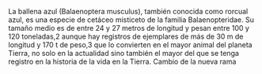La ballena azul (Balaenoptera musculus), también conocida como rorcual azul, es una especie de cetáceo
misticeto de la familia Balaenopteridae. Su tamaño medio es de entre 24 y 27 metros de longitud y pesan entre
100 y 120 toneladas,2​ aunque hay registros de ejemplares de más de 30 m de longitud y 170 t de peso,3​ que lo
convierten en el mayor animal del planeta Tierra, no solo en la actualidad sino también el mayor del que se
tenga registro en la historia de la vida en la Tierra.
Cambio de la nueva rama